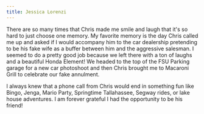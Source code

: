 ```yaml
---
title: Jessica Lorenzi
---
```


There are so many times that Chris made me smile and laugh that it's so hard to just choose one memory. My favorite memory is the day Chris called me up and asked if I would accompany him to the car dealership pretending to be his fake wife as a buffer between him and the aggressive salesman. I seemed to do a pretty good job because we left there with a ton of laughs and a beautiful Honda Element! We headed to the top of the FSU Parking garage for a new car photoshoot and then Chris brought me to Macaroni Grill to celebrate our fake annulment.

I always knew that a phone call from Chris would end in something fun like Bingo, Jenga, Mario Party, Springtime Tallahassee, Segway rides, or lake house adventures. I am forever grateful I had the opportunity to be his friend!

